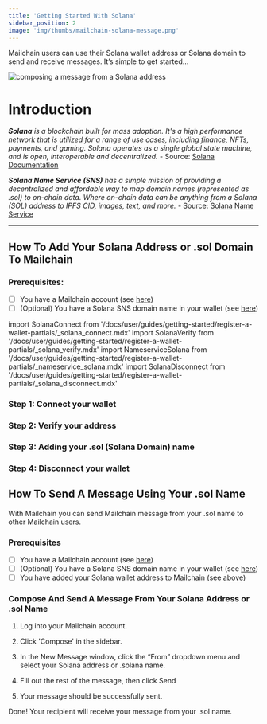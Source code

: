 ```yaml
---
title: 'Getting Started With Solana'
sidebar_position: 2
image: 'img/thumbs/mailchain-solana-message.png'
---
```


Mailchain users can use their Solana wallet address or Solana domain to send and receive messages. It’s simple to get started…

<img
    className="guides-image"
    alt="composing a message from a Solana address"
    src="/img/thumbs/mailchain-solana-message.png"
/>

# Introduction

_**Solana** is a blockchain built for mass adoption. It's a high performance network that is utilized for a range of use cases, including finance, NFTs, payments, and gaming. Solana operates as a single global state machine, and is open, interoperable and decentralized. -_ Source: [Solana Documentation](https://docs.solana.com/)

_**Solana Name Service (SNS)** has a simple mission of providing a decentralized and affordable way to map domain names (represented as .sol) to on-chain data. Where on-chain data can be anything from a Solana (SOL) address to IPFS CID, images, text, and more. -_ Source: [Solana Name Service](https://docs.bonfida.org/collection/naming-service/an-introduction-to-the-solana-name-service)

---

## How To Add Your Solana Address or .sol Domain To Mailchain

### Prerequisites:

-   [ ] You have a Mailchain account (see [here](/user/guides/getting-started/create-a-mailchain-account))
-   [ ] (Optional) You have a Solana SNS domain name in your wallet (see [here](/user/guides/wallets-and-identities/solana/solana-faqs#how-do-i-register-a-solana-domain))

import SolanaConnect from '/docs/user/guides/getting-started/register-a-wallet-partials/\_solana_connect.mdx'
import SolanaVerify from '/docs/user/guides/getting-started/register-a-wallet-partials/\_solana_verify.mdx'
import NameserviceSolana from '/docs/user/guides/getting-started/register-a-wallet-partials/\_nameservice_solana.mdx'
import SolanaDisconnect from '/docs/user/guides/getting-started/register-a-wallet-partials/\_solana_disconnect.mdx'

### Step 1: Connect your wallet

<SolanaConnect />

### Step 2: Verify your address

<SolanaVerify />

### Step 3: Adding your .sol (Solana Domain) name

<NameserviceSolana />

### Step 4: Disconnect your wallet

<SolanaDisconnect imagePath="/img/user/guides/getting-started/img-register-a-wallet/example-sub-inbox-solana.png"/>

## How To Send A Message Using Your .sol Name

With Mailchain you can send Mailchain message from your .sol name to other Mailchain users.

### Prerequisites

-   [ ] You have a Mailchain account (see [here](/user/guides/getting-started/create-a-mailchain-account))
-   [ ] (Optional) You have a Solana SNS domain name in your wallet (see [here](/user/guides/wallets-and-identities/solana/solana-faqs#how-do-i-register-a-solana-domain))
-   [ ] You have added your Solana wallet address to Mailchain (see [above](/user/guides/wallets-and-identities/solana/solana-getting-started/#how-to-add-your-solana-address-or-sol-domain-to-mailchain))

### Compose And Send A Message From Your Solana Address or .sol Name

1. Log into your Mailchain account.

1. Click 'Compose' in the sidebar.

1. In the New Message window, click the “From” dropdown menu and select your Solana address or .solana name.

1. Fill out the rest of the message, then click Send

1. Your message should be successfully sent.

Done! Your recipient will receive your message from your .sol name.
